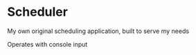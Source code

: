 # Scheduler
My own original scheduling application, built to serve my needs

Operates with console input
